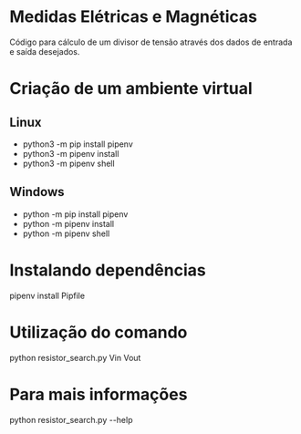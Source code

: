 Medidas Elétricas e Magnéticas
==============================
Código para cálculo de um divisor de tensão através dos dados de entrada e saída
desejados.

# Criação de um ambiente virtual
Linux
-----
* python3 -m pip install pipenv
* python3 -m pipenv install
* python3 -m pipenv shell

Windows
-------
* python -m pip install pipenv
* python -m pipenv install
* python -m pipenv shell

# Instalando dependências
pipenv install Pipfile

# Utilização do comando
python resistor_search.py Vin Vout

# Para mais informações
python resistor_search.py --help
